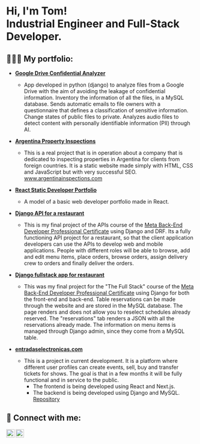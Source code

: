 <h1>Hi, I'm Tom! <br/> Industrial Engineer and Full-Stack Developer.</h1>

<h2>👨🏻‍💻 My portfolio:</h2>

- <b>[Google Drive Confidential Analyzer](https://github.com/tomfenoglio/drive-confidential-analyzer)</b>
  - App developed in python (django) to analyze files from a Google Drive with the aim of avoiding the leakage of confidential information. Inventory the information of all the files, in a MySQL database. Sends automatic emails to file owners with a questionnaire that defines a classification of sensitive information. Change states of public files to private. Analyzes audio files to detect content with personally identifiable information (PII) through AI.
  
- <b>[Argentina Property Inspections](https://github.com/tomfenoglio/argentina-property-inspections.git)</b>
  - This is a real project that is in operation about a company that is dedicated to inspecting properties in Argentina for clients from foreign countries. It is a static website made simply with HTML, CSS and JavaScript but with very successful SEO. www.argentinainspections.com
- <b>[React Static Developer Portfolio](https://github.com/tomfenoglio/react-static-portfolio.git)</b>
  - A model of a basic web developer portfolio made in React. 
- <b>[Django API for a restaurant](https://github.com/tomfenoglio/django-api-littlelemon.git)</b>
  - This is my final project of the APIs course of the [Meta Back-End Developer Professional Certificate](https://www.coursera.org/professional-certificates/meta-back-end-developer)  using Django and DRF. Its a fully functioning API project for a restaurant, so that the client application developers can use the APIs to develop web and mobile applications. People with different roles will be able to browse, add and edit menu items, place orders, browse orders, assign delivery crew to orders and finally deliver the orders. 
- <b>[Django fullstack app for restaurant](https://github.com/tomfenoglio/fullstack-final-project.git)</b>
  - This was my final project for the "The Full Stack" course of the [Meta Back-End Developer Professional Certificate](https://www.coursera.org/professional-certificates/meta-back-end-developer)  using Django for both the front-end and back-end. Table reservations can be made through the website and are stored in the MySQL database. The page renders and does not allow you to reselect schedules already reserved. The "reservations" tab renders a JSON with all the reservations already made. The information on menu items is managed through Django admin, since they come from a MySQL table. 
- <b>[entradaselectronicas.com](https://github.com/tomfenoglio/entradaselectronicas-frontend.git)</b>
  - This is a project in current development. It is a platform where different user profiles can create events, sell, buy and transfer tickets for shows. The goal is that in a few months it will be fully functional and in service to the public.
    - The frontend is being developed using React and Next.js. 
    - The backend is being developed using Django and MySQL. [Repository](https://github.com/tomfenoglio/entradaselectronicas-backend.git)


<h2> 🤙 Connect with me:</h2>

[<img align="left" alt="JoshMadakor | LinkedIn" width="22px" src="https://cdn.jsdelivr.net/npm/simple-icons@v3/icons/linkedin.svg" />][linkedin]
[<img align="left" alt="JoshMadakor | Instagram" width="22px" src="https://cdn.jsdelivr.net/npm/simple-icons@v3/icons/instagram.svg" />][instagram]


[linkedin]: https://www.linkedin.com/in/tomas-fenoglio-44279676/
[instagram]: https://www.instagram.com/tomfenoglio/
